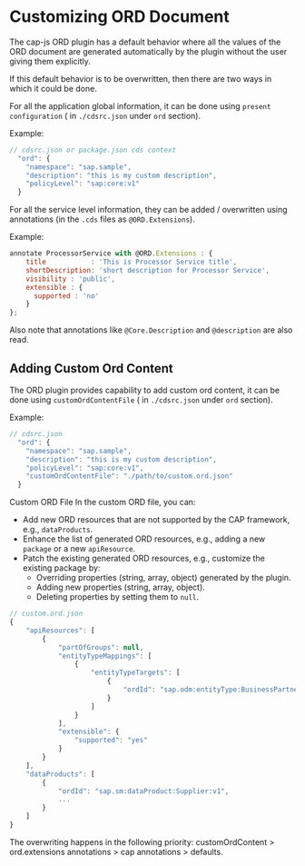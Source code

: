 # Customizing ORD Document

The cap-js ORD plugin has a default behavior where all the values of the ORD document are generated automatically by the plugin without the user giving them explicitly.

If this default behavior is to be overwritten, then there are two ways in which it could be done.

For all the application global information, it can be done using `present configuration` ( in `./cdsrc.json` under `ord` section).

Example:

```js
// cdsrc.json or package.json cds context
  "ord": {
    "namespace": "sap.sample",
    "description": "this is my custom description",
    "policyLevel": "sap:core:v1"
  }
```

For all the service level information, they can be added / overwritten using annotations (in the `.cds` files as `@ORD.Extensions`).

Example:

```js
annotate ProcessorService with @ORD.Extensions : {
    title           : 'This is Processor Service title',
    shortDescription: 'short description for Processor Service',
    visibility : 'public',
    extensible : {
      supported : 'no'
    }
};

```

Also note that annotations like `@Core.Description` and `@description` are also read.

## Adding Custom Ord Content

The ORD plugin provides capability to add custom ord content, it can be done using `customOrdContentFile` ( in `./cdsrc.json` under `ord` section).

Example:

```js
// cdsrc.json
  "ord": {
    "namespace": "sap.sample",
    "description": "this is my custom description",
    "policyLevel": "sap:core:v1",
    "customOrdContentFile": "./path/to/custom.ord.json"
  }
```

Custom ORD File
In the custom ORD file, you can:

-   Add new ORD resources that are not supported by the CAP framework, e.g., `dataProducts`.
-   Enhance the list of generated ORD resources, e.g., adding a new `package` or a new `apiResource`.
-   Patch the existing generated ORD resources, e.g., customize the existing package by:
    -   Overriding properties (string, array, object) generated by the plugin.
    -   Adding new properties (string, array, object).
    -   Deleting properties by setting them to `null`.

```js
// custom.ord.json
{
    "apiResources": [
        {
            "partOfGroups": null,
            "entityTypeMappings": [
                {
                    "entityTypeTargets": [
                        {
                            "ordId": "sap.odm:entityType:BusinessPartner:v1"
                        }
                    ]
                }
            ],
            "extensible": {
                "supported": "yes"
            }
        }
    ],
    "dataProducts": [
        {
            "ordId": "sap.sm:dataProduct:Supplier:v1",
            ...
        }
    ]
}
```

The overwriting happens in the following priority: customOrdContent > ord.extensions annotations > cap annotations > defaults.
